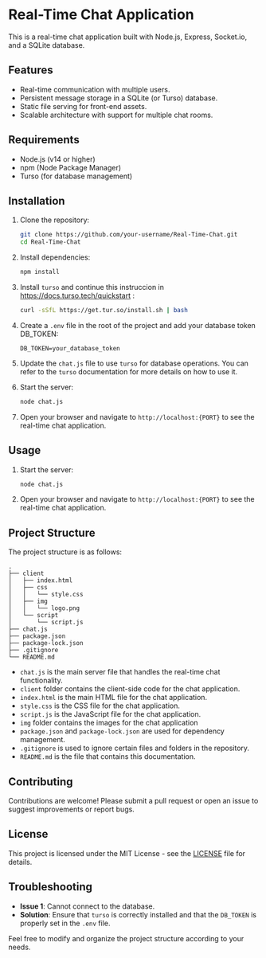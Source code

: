 # Real-Time Chat Application

This is a real-time chat application built with Node.js, Express, Socket.io, and a SQLite database.

## Features

- Real-time communication with multiple users.
- Persistent message storage in a SQLite (or Turso) database.
- Static file serving for front-end assets.
- Scalable architecture with support for multiple chat rooms.

## Requirements

- Node.js (v14 or higher)
- npm (Node Package Manager)
- Turso (for database management)

## Installation

1. Clone the repository:

    ```bash
    git clone https://github.com/your-username/Real-Time-Chat.git
    cd Real-Time-Chat
    ```

2. Install dependencies:

    ```bash
    npm install
    ```
3. Install `turso` and continue this instruccion in https://docs.turso.tech/quickstart :

    ```bash
    curl -sSfL https://get.tur.so/install.sh | bash
    ```

4. Create a `.env` file in the root of the project and add your database token DB_TOKEN:

    ```env
    DB_TOKEN=your_database_token
    ```

5. Update the `chat.js` file to use `turso` for database operations. You can refer to the `turso` documentation for more details on how to use it.

6. Start the server:

    ```bash
    node chat.js
    ```

7. Open your browser and navigate to `http://localhost:{PORT}` to see the real-time chat application.

## Usage

1. Start the server:

    ```bash
    node chat.js
    ```

2. Open your browser and navigate to `http://localhost:{PORT}` to see the real-time chat application.

## Project Structure
The project structure is as follows:

```
.
├── client
│   ├── index.html
│   ├── css
│   │   └── style.css
│   ├── img
│   │   └── logo.png
│   └── script
│       └── script.js
├── chat.js
├── package.json
├── package-lock.json
├── .gitignore
└── README.md
```

- `chat.js` is the main server file that handles the real-time chat functionality.
- `client` folder contains the client-side code for the chat application.
- `index.html` is the main HTML file for the chat application.
- `style.css` is the CSS file for the chat application.
- `script.js` is the JavaScript file for the chat application.
- `img` folder contains the images for the chat application
- `package.json` and `package-lock.json` are used for dependency management.
- `.gitignore` is used to ignore certain files and folders in the repository.
- `README.md` is the file that contains this documentation.

## Contributing

Contributions are welcome! Please submit a pull request or open an issue to suggest improvements or report bugs.

## License

This project is licensed under the MIT License - see the [LICENSE](LICENSE) file for details.

## Troubleshooting

- **Issue 1**: Cannot connect to the database.
- **Solution**: Ensure that `turso` is correctly installed and that the `DB_TOKEN` is properly set in the `.env` file.

Feel free to modify and organize the project structure according to your needs.